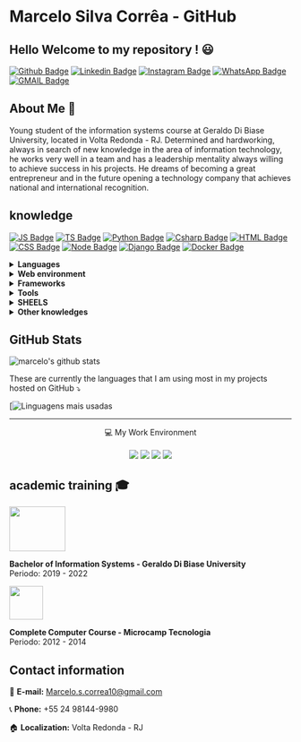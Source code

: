 # Marcelo Silva Corrêa - GitHub
## Hello Welcome to my repository ! :smiley: 

[![Github Badge](https://img.shields.io/badge/GitHub-100000?style=for-the-badge&logo=github&logoColor=white&link=https://github.com/marcelo-s-correa/)](https://github.com/marcelo-s-correa)
[![Linkedin Badge](https://img.shields.io/badge/LinkedIn-0077B5?style=for-the-badge&logo=linkedin&logoColor=white&link=https://www.linkedin.com/in/marcelo-s-correa/)](https://www.linkedin.com/in/marcelo-s-correa/)
[![Instagram Badge](https://img.shields.io/badge/Instagram-E4405F?style=for-the-badge&logo=instagram&logoColor=white&link=https://www.instagram.com/marcelo.s.correa/)](https://www.instagram.com/marcelo.s.correa/)
[![WhatsApp Badge](https://img.shields.io/badge/WhatsApp-25D366?style=for-the-badge&logo=whatsapp&logoColor=white&link=https://api.whatsapp.com/send?phone=5524981449980&text=Ol%C3%A1%20Marcelo%20tudo%20bem%20!%20vim%20atrav%C3%A9s%20de%20seu%20reposit%C3%B3rio%20no%20GitHub)](https://api.whatsapp.com/send?phone=5524981449980&text=Ol%C3%A1%20Marcelo%20tudo%20bem%20!%20vim%20atrav%C3%A9s%20de%20seu%20reposit%C3%B3rio%20no%20GitHub)
[![GMAIL Badge](https://img.shields.io/badge/Gmail-D14836?style=for-the-badge&logo=gmail&logoColor=white&link=mailto:marcelo.s.correa10@gmail.com?subject=Olá%20again)](mailto:marcelo.s.correa10@gmail.com?subject=Ola%20again)

## About Me :memo:

Young student of the information systems course at Geraldo Di Biase University, located in Volta Redonda - RJ. Determined and hardworking, always in search of new knowledge in the area of information technology, he works very well in a team and has a leadership mentality always willing to achieve success in his projects. He dreams of becoming a great entrepreneur and in the future opening a technology company that achieves national and international recognition.

## knowledge 
[![JS Badge](https://img.shields.io/badge/JavaScript-F7DF1E?style=for-the-badge&logo=javascript&logoColor=black&link=https://www.javascript.com/)](https://www.javascript.com/)
[![TS Badge](https://img.shields.io/badge/TypeScript-007ACC?style=for-the-badge&logo=typescript&logoColor=white&link=https://www.typescriptlang.org/)](https://www.typescriptlang.org/)
[![Python Badge](https://img.shields.io/badge/Python-3776AB?style=for-the-badge&logo=python&logoColor=white&link=https://www.python.org/)](https://www.python.org/)
[![Csharp Badge](https://img.shields.io/badge/C%23-239120?style=for-the-badge&logo=c-sharp&logoColor=white&link=https://docs.microsoft.com/pt-br/dotnet/csharp/)](https://docs.microsoft.com/pt-br/dotnet/csharp/)
[![HTML Badge](https://img.shields.io/badge/HTML5-E34F26?style=for-the-badge&logo=html5&logoColor=white&link=https://www.w3.org/html/)](https://www.w3.org/html/)
[![CSS Badge](https://img.shields.io/badge/CSS3-1572B6?style=for-the-badge&logo=css3&logoColor=white&link=https://www.w3.org/Style/CSS/Overview.en.html)](https://www.w3.org/Style/CSS/Overview.en.html)
[![Node Badge](https://img.shields.io/badge/Node.js-43853D?style=for-the-badge&logo=node.js&logoColor=white&link=https://nodejs.org/pt-br/)](https://nodejs.org/pt-br/)
[![Django Badge](https://img.shields.io/badge/Django-092E20?style=for-the-badge&logo=django&logoColor=white&link=https://www.djangoproject.com/)](https://www.djangoproject.com/)
[![Docker Badge](https://img.shields.io/badge/Docker-2CA5E0?style=for-the-badge&logo=docker&logoColor=white&link=https://www.docker.com/)](https://www.docker.com/)



<details closed>
  <summary><b>Languages</b></summary>
<br>
  <ul>
    <li> Java Script </li>
    <li> TypeScript </li>
    <li> Python </li>
    <li> C# </li>
  </ul>
</details>

<details closed>
  <summary><b>Web environment</b></summary>
<br>
  <ul>
    <li> HTML 5 </li>
    <li> CSS 3 </li>
    <li> Node </li>
  </ul>
</details>

</details>

<details closed>
  <summary><b>Frameworks</b></summary>
<br>
  <ul>
    <li>DJANGO</li>
    <li>DJANGO-REST-FRAMEWORK</li>
    <li>ASPNET CORE MVC</li>
    <li>REACT JS</li>
    <li>REACT NATIVE</li>
  </ul>
</details>

<details closed>
  <summary><b>Tools</b></summary>
<br>
  <ul>
    <li> Visual Studio Code</li>
    <li> Visual Studio 2019</li>
    <li> JetBrains IDEs</li>
    <li> Bootstrap Studio</li>
    <li> SQLITE Studio </li>
    <li> DBeaver</li>
    <li> Beekeper Studio</li>
    <li> XAAMP </li>
    <li> Docker </li>
    <li> Oracle Virtual Box </li>
    <li> GenyMotion
    <li> InsoMnia</li>
    <li> Figma </li>
    <li> Canva </li>
    <li> Gimp </li>
    <li> Microsoft Office </li>
  </ul>
</details>

<details closed>
  <summary><b>SHEELS</b></summary>
<br>
  <ul>
    <li>Zsh</li>
    <li>Bash</li>
    <li>CMD</li>
  </ul>
</details>

<details closed>
  <summary><b>Other knowledges</b></summary>
<br>
  <ul>
    <li> Cloud backup</li>
    <li> Systems Virtualization </li>
    <li> Operating system installation</li>
    <li> Computer maintenance</li>
    <li> Network configuration</li>
    <li> ERM (Entity Relationship Model)</li>
    <li> UML (Unified Modeling Language)</li>
  </ul>
</details>

<h2>GitHub Stats</h2>

![marcelo's github stats](https://github-readme-stats.vercel.app/api?username=marcelo-s-correa&show_icons=true&theme=dracula&hide=stars,issues)

<p> These are currently the languages that I am using most in my projects hosted on GitHub ⤵ </p>

[![Linguagens mais usadas](https://github-readme-stats.vercel.app/api?username=marcelo-s-correa&show_icons=true&count_private=true&theme=dark)

<hr/>

<p align='center'>
  💻 My Work Environment <br/><br/>
  <img src="https://img.shields.io/badge/Windows_10_Pro-%230078D6.svg?&style=for-the-badge&logo=windows&logoColor=white"/>
  <img src="https://img.shields.io/badge/RAM-8GB-%230071C5.svg?&style=for-the-badge&logoColor=white" />
  <img src="https://img.shields.io/badge/AMD-Atlhon_II%20_X2%20_270-107C10?style=for-the-badge&logo=amd&logoColor=white"/>
  <img src="https://img.shields.io/badge/AMD-ATI_Radeon_3000_Graphics-ED1C24?style=for-the-badge&logo=amd&logoColor=white"/>
</p>
 
## academic training :mortar_board:

<img src="https://o.remove.bg/downloads/d8086614-125b-4a8a-91ee-fa8c7d2d423e/image-removebg-preview.png" width="100px" height="80px"/>
<p><b>Bachelor of Information Systems - Geraldo Di Biase University</b>
<br>Periodo: 2019 - 2022 </p>

<img src="https://images.educamaisbrasil.com.br/content/curso/instituicao/logo/g/microcamp.png" widh="70px" height="60px"/> 
<p><b>Complete Computer Course - Microcamp Tecnologia </b>
<br>Periodo: 2012 - 2014 </p>

## Contact information

:email: <b>E-mail:</b> Marcelo.s.correa10@gmail.com

:telephone_receiver: <b>Phone:</b> +55 24 98144-9980

:house: <b>Localization:</b> Volta Redonda - RJ

